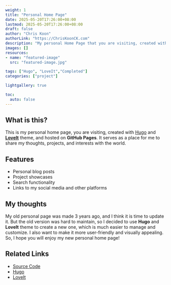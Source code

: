 ```yaml
---
weight: 1
title: "Personal Home Page"
date: 2025-05-20T17:26:00+08:00
lastmod: 2025-05-20T17:26:00+08:00
draft: false
author: "Chris Koon"
authorLink: "https://ChrisKoonCK.com"
description: "My personal Home Page that you are visiting, created with Hugo and LoveIt Theme."
images: []
resources:
- name: "featured-image"
  src: "featured-image.jpg"

tags: ["Hugo", "LoveIt","Completed"]
categories: ["project"]

lightgallery: true

toc:
  auto: false
---
```


## What is this?
This is my personal home page, you are visiting, created with [Hugo](https://gohugo.io/) and [**LoveIt**](https://themes.gohugo.io/themes/loveit/) theme, and hosted on **GitHub Pages**. 
It serves as a place for me to share my thoughts, projects, and interests with the world.

## Features
- Personal blog posts
- Project showcases
- Search functionality
- Links to my social media and other platforms

## My thoughts
My old personal page was made 3 years ago, 
and I think it is time to update it. 
But the old version was hard to maintain, 
so I decided to use **Hugo** and **LoveIt** theme to create a new one, 
which is much easier to manage and customize.
I also want to make it more user-friendly and visually appealing.
So, I hope you will enjoy my new personal home page!

## Related Links
- [Source Code](https://github.com/ChrisWK51/ChrisWK51)
- [Hugo](https://gohugo.io/)
- [LoveIt](https://themes.gohugo.io/themes/loveit/)


